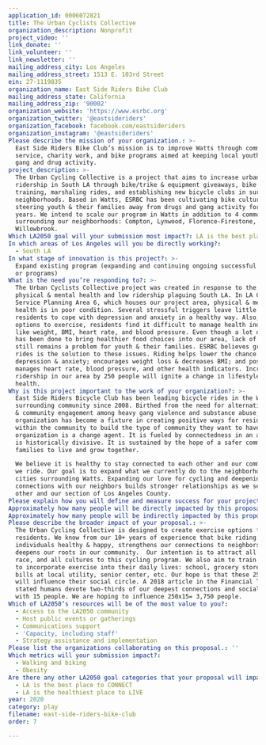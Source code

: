 ```yaml
---
application_id: 0006072821
title: The Urban Cyclists Collective
organization_description: Nonprofit
project_video: ''
link_donate: ''
link_volunteer: ''
link_newsletter: ''
mailing_address_city: Los Angeles
mailing_address_street: 1513 E. 103rd Street
ein: 27-1119835
organization_name: East Side Riders Bike Club
mailing_address_state: California
mailing_address_zip: '90002'
organization_website: 'https://www.esrbc.org'
organization_twitter: '@eastsideriders'
organization_facebook: facebook.com/eastsideriders
organization_instagram: '@eastsideriders'
Please describe the mission of your organization.: >-
  East Side Riders Bike Club’s mission is to improve Watts through community
  service, charity work, and bike programs aimed at keeping local youth out of
  gang and drug activity.
project_description: >-
  The Urban Cycling Collective is a project that aims to increase urban cycling
  ridership in South LA through bike/trike & equipment giveaways, bike safety
  training, marshaling rides, and establishing new bicycle clubs in surrounding
  neighborhoods. Based in Watts, ESRBC has been cultivating bike culture and
  steering youth & their families away from drugs and gang activity for over 10+
  years. We intend to scale our program in Watts in addition to 4 communities
  surrounding our neighborhoods: Compton, Lynwood, Florence-Firestone, and
  Willowbrook.
Which LA2050 goal will your submission most impact?: LA is the best place to PLAY
In which areas of Los Angeles will you be directly working?:
  - South LA
In what stage of innovation is this project?: >-
  Expand existing program (expanding and continuing ongoing successful projects
  or programs)
What is the need you’re responding to?: >-
  The Urban Cyclists Collective project was created in response to the poor
  physical & mental health and low ridership plaguing South LA. In LA County’s
  Service Planning Area 6, which houses our project area, physical & mental
  health is in poor condition. Several stressful triggers leave little room for
  residents to cope with depression and anxiety in a healthy way. Also, with few
  options to exercise, residents find it difficult to manage health indicators
  like weight, BMI, heart rate, and blood pressure. Even though a lot of work
  has been done to bring healthier food choices into our area, lack of exercise
  still remains a problem for youth & their families. ESRBC believes group bike
  rides is the solution to these issues. Riding helps lower the chance of
  depression & anxiety; encourages weight loss & decreases BMI; and positively
  manages heart rate, blood pressure, and other health indicators. Increasing
  ridership in our area by 250 people will ignite a change in lifestyle and
  health.
Why is this project important to the work of your organization?: >-
  East Side Riders Bicycle Club has been leading bicycle rides in the Watts and
  surrounding community since 2008. Birthed from the need for alternative social
  & community engagement among heavy gang violence and substance abuse, the
  organization has become a fixture in creating positive ways for residents
  within the community to build the type of community they want to have. Our
  organization is a change agent. It is fueled by connectedness in an area that
  is historically divisive. It is sustained by the hope of a safer community for
  families to live and grow together.

  We believe it is healthy to stay connected to each other and our community as
  we ride. Our goal is to expand what we currently do to the neighborhoods and
  cities surrounding Watts. Expanding our love for cycling and deepening our
  connections with our neighbors builds stronger relationships as we serve each
  other and our section of Los Angeles County. 
Please explain how you will define and measure success for your project.: "We envision our neighborhoods and the surrounding communities as interconnected places where youth and their families can live healthy lives biking. The goals to get there are: \n1. Recruit 250 participants ages 10 to 80 from the 5 communities.\n2. Give 50 bikes/trikes and equipment to participants in each community: Watts, Compton, Lynwood, Willowbrook, and Florence-Firestone.\n3. Hold month bike-related workshops, including bike safety, how to marshal a ride, and establishing a successful bicycle club.\n4. Collected the initial and subsequent physical health data: weight, BMI, blood pressure, resting rate and chest, waist, & hip circumference. Surveys regarding miles traveled and ride destinations, in addition to questions regarding mental health.\nWe are aiming for the following project outcomes:\nA.\t250 new urban bi-/tricyclists in our part of South LA County.\nB.\t4 new active bicycle clubs in South LA\nC.\tA riding average of 7 miles/week per person.\nD.\tAn average of 10 lbs weight loss per person\nE.\tAn average decrease of 2 BMI points\nF.\tDecrease in 5 inches of chests, hips, and waists\nG.\tAll participants’ blood pressure in a healthy range\nH.\t25% decrease in chronic depression, anxiety, and feelings of isolation\nI.\t50% increase of daily ridership."
Approximately how many people will be directly impacted by this proposal?: '250'
Approximately how many people will be indirectly impacted by this proposal?: '3750'
Please describe the broader impact of your proposal.: >-
  The Urban Cycling Collective is designed to create exercise options for
  residents. We know from our 10+ years of experience that bike riding keeps
  individuals healthy & happy, strengthens our connections to neighbors, and
  deepens our roots in our community.  Our intention is to attract all ages, all
  race, and all cultures to this cycling program. We also aim to train residents
  to incorporate exercise into their daily lives: school, grocery store, paying
  bills at local utility, senior center, etc. Our hope is that these 250 people
  will influence their social circle. A 2018 article in the Financial Times
  stated humans devote two-thirds of our deepest connections and social time
  with 15 people. We are hoping to influence 250x15= 3,750 people.
Which of LA2050’s resources will be of the most value to you?:
  - Access to the LA2050 community
  - Host public events or gatherings
  - Communications support
  - 'Capacity, including staff'
  - Strategy assistance and implementation
Please list the organizations collaborating on this proposal.: ''
Which metrics will your submission impact?:
  - Walking and biking
  - Obesity
Are there any other LA2050 goal categories that your proposal will impact?:
  - LA is the best place to CONNECT
  - LA is the healthiest place to LIVE
year: 2020
category: play
filename: east-side-riders-bike-club
order: 7

---
```

